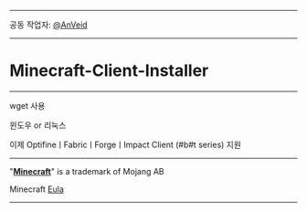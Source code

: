 ***

공동 작업자: [@AnVeid](https://github.com/AnVeid)

___

# Minecraft-Client-Installer

---

wget 사용

윈도우 or 리눅스

이제 OptifineㅣFabricㅣForgeㅣImpact Client (#b#t series)
지원

---

"[**Minecraft**](https://www.minecraft.net)" is a trademark of Mojang AB

Minecraft [Eula](https://account.mojang.com/documents/minecraft_eula)

___
